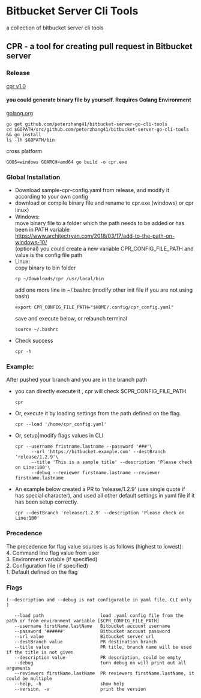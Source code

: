 # Bitbucket Server Cli Tools
a collection of bitbucket server cli tools

## CPR - a tool for creating pull request in Bitbucket server

### Release
[cpr v1.0](https://github.com/peterzhang41/bitbucket-server-go-cli-tools/releases)
    
#### you could generate binary file by yourself. Requires Golang Environment
  [golang.org](https://golang.org/doc)
   ~~~
   go get github.com/peterzhang41/bitbucket-server-go-cli-tools
   cd $GOPATH/src/github.com/peterzhang41/bitbucket-server-go-cli-tools && go install
   ls -lh $GOPATH/bin
   ~~~
 cross platform 
   ~~~
   GOOS=windows GOARCH=amd64 go build -o cpr.exe 
   ~~~

### Global Installation
  * Download sample-cpr-config.yaml from release, and modify it according to your own config
  * download or compile binary file and rename to cpr.exe (windows) or cpr linux）
  * Windows:  
    move binary file to a folder which the path needs to be added or has been in PATH variable  
    https://www.architectryan.com/2018/03/17/add-to-the-path-on-windows-10/  
    (optional)
    you could create a new variable CPR_CONFIG_FILE_PATH and value is the config file path
  * Linux:  
    copy binary to bin folder
    ~~~
    cp ~/Downloads/cpr /usr/local/bin
    ~~~
    add one more line in  ~/.bashrc (modify other init file if you are not using bash)
     ~~~
     export CPR_CONFIG_FILE_PATH="$HOME/.config/cpr_config.yaml"
     ~~~
    save and execute below, or relaunch terminal
     ~~~
     source ~/.bashrc
     ~~~
  * Check success
     ~~~
     cpr -h
     ~~~
 
 ### Example: 
 
  After pushed your branch and you are in the branch path
 
  * you can directly execute it , cpr will check $CPR_CONFIG_FILE_PATH
    ~~~
    cpr
    ~~~
  * Or, execute it by loading settings from the path defined on the flag
      ~~~
      cpr --load '/home/cpr_config.yaml'
      ~~~
  * Or, setup|modify flags values in CLI
    ~~~
    cpr --username fristname.lastname --password '###'\
          --url 'https://bitbucket.example.com' --destBranch 'release/1.2.9'\
          --title 'This is a sample title' --description 'Please check on Line:100'\
          --debug --reviewer firstname.lastname --reviewer firstname.lastname
    ~~~
  * An example below created a PR to 'release/1.2.9' (use single quote if has special character), and used all other default settings in yaml file if it has been setup correctly.  
    ~~~
    cpr --destBranch 'release/1.2.9' --description 'Please check on Line:100'
    ~~~
    
  ### Precedence
  The precedence for flag value sources is as follows (highest to lowest):  
    4. Command line flag value from user  
    3. Environment variable (if specified)  
    2. Configuration file (if specified)  
    1. Default defined on the flag  
  
  
### Flags
    (--description and --debug is not configurable in yaml file, CLI only )  
   ~~~
      --load path                     load .yaml config file from the path or from environment variable [$CPR_CONFIG_FILE_PATH]
      --username firstName.lastName   Bitbucket account username
      --password '######'             Bitbucket account password
      --url value                     Bitbucket server url
      --destBranch value              PR destination branch
      --title value                   PR title, branch name will be used if the title is not given
      --description value             PR description, could be empty
      --debug                         turn debug on will print out all arguments
      --reviewers firstName.lastName  PR reviewers firstName.lastName, it could be multiple
      --help, -h                      show help
      --version, -v                   print the version
  ~~~
